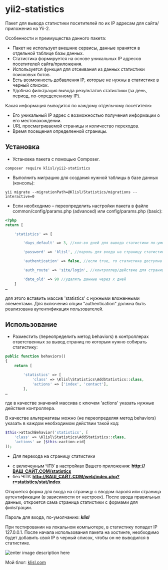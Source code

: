 yii2-statistics
=================


Пакет для вывода статистики посетителей по их IP адресам для сайта/приложения на Yii-2.

Особенности и преимущества данного пакета:

*	Пакет не использует внешние сервисы, данные хранятся в отдельной таблице базы данных.
*	Статистика формируется на основе уникальных IP адресов посетителей сайта/приложения.
*	Используется функция для отсеивания из данных статистики поисковых ботов.
*	Есть возможность добавления IP, которые не нужны в статистике в черный спискок.
*	Удобная фильтрация вывода результатов статистики (за день, период, по-определенному IP).


Какая информация выводится по каждому отдельному посетителю:
*	Его уникальный IP адрес с возможностью получения информации о его местонахождении.
*	URL просматриваемой страницы и количество переходов.
*	Время посещения определенной страницы.


  
Установка
------------------
* Установка пакета с помощью Composer.

```
composer require klisl/yii2-statistics
```

* Выполнить миграцию для создания нужной таблицы в базе данных (консоль):
```
yii migrate --migrationPath=@Klisl/Statistics/migrations --interactive=0
```

* Если необходимо – переопределить настройки пакета в файле common/config/params.php (advanced) или config/params.php (basic):
```php
<?php
return [

    'statistics' => [

        'days_default' => 3, //кол-во дней для вывода статистики по-умолчанию (сегодня/вчера/...)

        'password' => 'klisl', //пароль для входа на страницу статистики. Если false (без кавычек) - вход без пароля

        'authentication' => false, //если true, то статистика доступна только аутентифицированным пользователям

        'auth_route' => 'site/login', //контроллер/действие для страницы аутентификации (по-умолчанию 'site/login')

        'date_old' => 90 //удалять данные через х дней
    ]
…

```
для этого вставить массив 'statistics' с нужными вложенными элементами.
Для включения опции "authentication" должна быть реализована аутентификация пользователей.




Использование
-------------

* Разместить (переопределить метод behaviors) в контроллерах ответственных за вывод страниц по которым нужно собирать статистику:
```php
public function behaviors()
{
    return [

        'statistics' => [
            'class' => \Klisl\Statistics\AddStatistics::class,
            'actions' => ['index', 'contact'],
        ],
…

```
где в качестве значений массива с ключем 'actions' указать нужные действия контроллера.

В качестве альтернативы можно (не переопределяя метод behaviors) указать в каждом необходимом действии такой код:
```php
$this->attachBehavior('statistics', [
    'class' => \Klisl\Statistics\AddStatistics::class,
    'actions' => [$this->action->id]
]);

```

* Для перехода на страницу статистики
 - с включенным ЧПУ в настройках Вашего приложения:
**http://ВАШ_САЙТ.COM/statistics**
- без ЧПУ:
**http://ВАШ_САЙТ.COM/web/index.php?r=statistics/stat/index**

Откроется форма для входа на страницу с вводом пароля или страница аутентификации (в зависимости от настроек).
После ввода правильных данных, откроется сама страница статистики с формами для фильтрации.

Пароль для входа, по-умолчанию: ***klisl***

При тестировании на локальном компьютере, в статистику попадет IP 127.0.0.1. 
После начала использования пакета на хостинге, необходимо будет добавить свой IP в черный список, чтобы он не выводился в статистике.




![enter image description here](http://klisl.com/frontend/web/images/external/lar_stat3.jpg)


Мой блог: [klisl.com](http://klisl.com)  